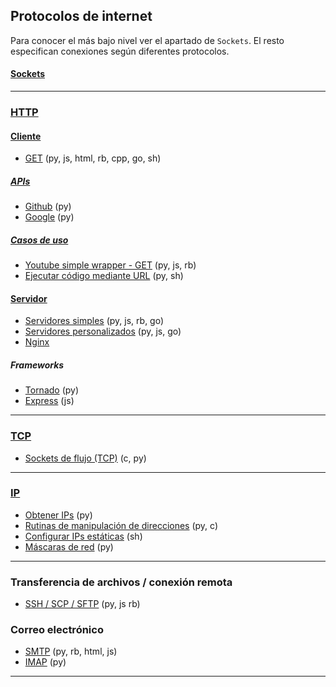 ## Protocolos de internet
Para conocer el más bajo nivel ver el apartado de `Sockets`. El resto especifican conexiones según diferentes protocolos.

#### [Sockets](https://github.com/mondeja/fullstack/tree/master/backend/src/012-protocolos_red/sockets)

_________________________________

### [HTTP](https://github.com/mondeja/fullstack/tree/master/backend/src/012-protocolos_red/HTTP)
#### [Cliente](https://github.com/mondeja/fullstack/tree/master/backend/src/012-protocolos_red/HTTP/cliente)
- [GET](https://github.com/mondeja/fullstack/tree/master/backend/src/012-protocolos_red/HTTP/cliente/peticiones/GET) (py, js, html, rb, cpp, go, sh)

##### [APIs](https://github.com/mondeja/fullstack/tree/master/backend/src/012-protocolos_red/HTTP/cliente/apis)
- [Github](https://github.com/mondeja/fullstack/tree/master/backend/src/012-protocolos_red/HTTP/cliente/apis/github) (py)
- [Google](https://github.com/mondeja/fullstack/tree/master/backend/src/012-protocolos_red/HTTP/cliente/apis/google) (py)


##### [Casos de uso](https://github.com/mondeja/fullstack/tree/master/backend/src/012-protocolos_red/HTTP/cliente/ejemplos)
- [Youtube simple wrapper - GET](https://github.com/mondeja/fullstack/tree/master/backend/src/012-protocolos_red/HTTP/cliente/ejemplos/youtube_wrapper) (py, js, rb)
- [Ejecutar código mediante URL](https://github.com/mondeja/fullstack/tree/master/backend/src/012-protocolos_red/HTTP/cliente/ejemplos/exec_code_url) (py, sh)

#### [Servidor](https://github.com/mondeja/fullstack/tree/master/backend/src/012-protocolos_red/HTTP/servidor)
- [Servidores simples](https://github.com/mondeja/fullstack/tree/master/backend/src/012-protocolos_red/HTTP/servidor/) (py, js, rb, go)
- [Servidores personalizados](https://github.com/mondeja/fullstack/tree/master/backend/src/012-protocolos_red/HTTP/servidor/) (py, js, go)
- [Nginx](https://github.com/mondeja/fullstack/tree/master/backend/src/012-protocolos_red/HTTP/servidor/nginx)

##### Frameworks
- [Tornado](https://github.com/mondeja/fullstack/tree/master/backend/src/012-protocolos_red/HTTP/servidor/python/tornado) (py)
- [Express](https://github.com/mondeja/fullstack/tree/master/backend/src/012-protocolos_red/HTTP/servidor/nodejs/express) (js)

___________________________________

### [TCP](https://github.com/mondeja/fullstack/tree/master/backend/src/012-protocolos_red/TCP)
- [Sockets de flujo (TCP)](https://github.com/mondeja/fullstack/tree/master/backend/src/012-protocolos_red/TCP) (c, py)

___________________________________

### [IP](https://github.com/mondeja/fullstack/tree/master/backend/src/012-protocolos_red/TCP)
- [Obtener IPs](https://github.com/mondeja/fullstack/tree/master/backend/src/012-protocolos_red/IP/get) (py)
- [Rutinas de manipulación de direcciones](https://github.com/mondeja/fullstack/tree/master/backend/src/012-protocolos_red/IP/manipulate) (py, c)
- [Configurar IPs estáticas](https://github.com/mondeja/fullstack/tree/master/backend/src/012-protocolos_red/IP/subnet_masks) (sh)
- [Máscaras de red](https://github.com/mondeja/fullstack/tree/master/backend/src/012-protocolos_red/IP/subnet_masks) (py)


___________________________________

### Transferencia de archivos / conexión remota
- [SSH / SCP / SFTP](https://github.com/mondeja/fullstack/tree/master/backend/src/012-protocolos_red/SSH/SFTP_SCP) (py, js rb)

### Correo electrónico
- [SMTP](https://github.com/mondeja/fullstack/tree/master/backend/src/012-protocolos_red/SMTP/) (py, rb, html, js)
- [IMAP](https://github.com/mondeja/fullstack/tree/master/backend/src/012-protocolos_red/IMAP/) (py)

_________________________________



